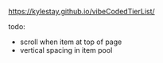 https://kylestay.github.io/vibeCodedTierList/

todo:

* scroll when item at top of page
* vertical spacing in item pool